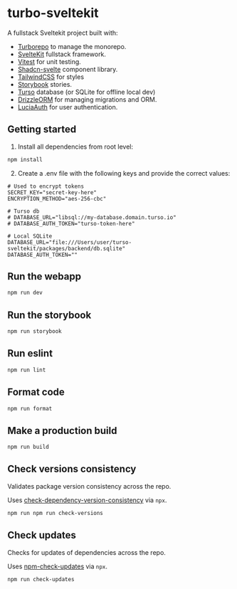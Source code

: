 # turbo-sveltekit

A fullstack Sveltekit project built with:

- [Turborepo](https://turbo.build/repo/docs) to manage the monorepo.
- [SvelteKit](https://kit.svelte.dev/docs/introduction) fullstack framework.
- [Vitest](https://vitest.dev/guide/) for unit testing.
- [Shadcn-svelte](https://www.shadcn-svelte.com/docs) component library.
- [TailwindCSS](https://tailwindcss.com/docs/installation) for styles
- [Storybook](https://storybook.js.org/docs/svelte/get-started/install) stories.
- [Turso](https://docs.turso.tech/) database (or SQLite for offline local dev)
- [DrizzleORM](https://orm.drizzle.team/docs/overview) for managing migrations and ORM.
- [LuciaAuth](https://lucia-auth.com/getting-started/) for user authentication.

## Getting started

1. Install all dependencies from root level:

```bash
npm install
```

2. Create a .env file with the following keys and provide the correct values:

```
# Used to encrypt tokens
SECRET_KEY="secret-key-here"
ENCRYPTION_METHOD="aes-256-cbc"

# Turso db
# DATABASE_URL="libsql://my-database.domain.turso.io"
# DATABASE_AUTH_TOKEN="turso-token-here"

# Local SQLite
DATABASE_URL="file:///Users/user/turso-sveltekit/packages/backend/db.sqlite"
DATABASE_AUTH_TOKEN=""
```

## Run the webapp

```bash
npm run dev
```

## Run the storybook

```bash
npm run storybook
```

## Run eslint

```bash
npm run lint
```

## Format code

```bash
npm run format
```

## Make a production build

```bash
npm run build
```

## Check versions consistency

Validates package version consistency across the repo.

Uses [check-dependency-version-consistency](https://www.npmjs.com/package/check-dependency-version-consistency) via `npx`.

```bash
npm run npm run check-versions
```

## Check updates

Checks for updates of dependencies across the repo.

Uses [npm-check-updates](https://www.npmjs.com/package/npm-check-updates) via `npx`.

```bash
npm run check-updates
```
